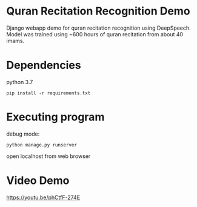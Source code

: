 Quran Recitation Recognition Demo
========================
Django webapp demo for quran recitation recognition using DeepSpeech. Model was trained using ~600 hours of quran recitation from about 40 imams.


Dependencies
========================
python 3.7

```
pip install -r requirements.txt
```

Executing program
========================
debug mode:
```
python manage.py runserver
```

open localhost from web browser

Video Demo
========================
https://youtu.be/phCtfF-274E
